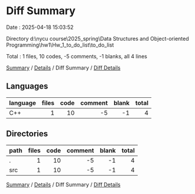 # Diff Summary

Date : 2025-04-18 15:03:52

Directory d:\\nycu course\\2025_spring\\Data Structures and Object-oriented Programming\\hw1\\Hw_1_to_do_list\\to_do_list

Total : 1 files,  10 codes, -5 comments, -1 blanks, all 4 lines

[Summary](results.md) / [Details](details.md) / Diff Summary / [Diff Details](diff-details.md)

## Languages
| language | files | code | comment | blank | total |
| :--- | ---: | ---: | ---: | ---: | ---: |
| C++ | 1 | 10 | -5 | -1 | 4 |

## Directories
| path | files | code | comment | blank | total |
| :--- | ---: | ---: | ---: | ---: | ---: |
| . | 1 | 10 | -5 | -1 | 4 |
| src | 1 | 10 | -5 | -1 | 4 |

[Summary](results.md) / [Details](details.md) / Diff Summary / [Diff Details](diff-details.md)